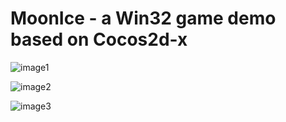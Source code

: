 # MoonIce - a Win32 game demo based on Cocos2d-x 

![image1](http://oxutubpgi.bkt.clouddn.com/18-8-17/17222901.jpg)


![image2](http://oxutubpgi.bkt.clouddn.com/18-8-17/67998864.jpg)


![image3](http://oxutubpgi.bkt.clouddn.com/18-8-17/96892063.jpg)


